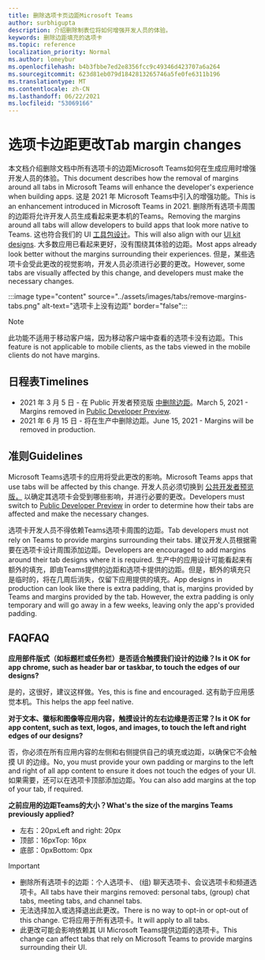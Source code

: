 ```yaml
---
title: 删除选项卡页边距Microsoft Teams
author: surbhigupta
description: 介绍删除制表位将如何增强开发人员的体验。
keywords: 删除边距填充的选项卡
ms.topic: reference
localization_priority: Normal
ms.author: lomeybur
ms.openlocfilehash: b4b3fbbe7ed2e8356fcc9c49346d423707a6a264
ms.sourcegitcommit: 623d81eb079d1842813265746a5fe0fe6311b196
ms.translationtype: MT
ms.contentlocale: zh-CN
ms.lasthandoff: 06/22/2021
ms.locfileid: "53069166"
---
```

# <a name="tab-margin-changes"></a><span data-ttu-id="d9f96-104">选项卡边距更改</span><span class="sxs-lookup"><span data-stu-id="d9f96-104">Tab margin changes</span></span>

<span data-ttu-id="d9f96-105">本文档介绍删除文档中所有选项卡的边距Microsoft Teams如何在生成应用时增强开发人员的体验。</span><span class="sxs-lookup"><span data-stu-id="d9f96-105">This document describes how the removal of margins around all tabs in Microsoft Teams will enhance the developer's experience when building apps.</span></span> <span data-ttu-id="d9f96-106">这是 2021 年 Microsoft Teams中引入的增强功能。</span><span class="sxs-lookup"><span data-stu-id="d9f96-106">This is an enhancement introduced in Microsoft Teams in 2021.</span></span>
<span data-ttu-id="d9f96-107">删除所有选项卡周围的边距将允许开发人员生成看起来更本机的Teams。</span><span class="sxs-lookup"><span data-stu-id="d9f96-107">Removing the margins around all tabs will allow developers to build apps that look more native to Teams.</span></span> <span data-ttu-id="d9f96-108">这也符合我们的 UI [工具包设计](~/tabs/design/tabs.md)。</span><span class="sxs-lookup"><span data-stu-id="d9f96-108">This will also align with our [UI kit designs](~/tabs/design/tabs.md).</span></span> <span data-ttu-id="d9f96-109">大多数应用已看起来更好，没有围绕其体验的边距。</span><span class="sxs-lookup"><span data-stu-id="d9f96-109">Most apps already look better without the margins surrounding their experiences.</span></span> <span data-ttu-id="d9f96-110">但是，某些选项卡会受此更改的视觉影响，开发人员必须进行必要的更改。</span><span class="sxs-lookup"><span data-stu-id="d9f96-110">However, some tabs are visually affected by this change, and developers must make the necessary changes.</span></span>

:::image type="content" source="../assets/images/tabs/remove-margins-tabs.png" alt-text="选项卡上没有边距" border="false":::

> [!NOTE]
> <span data-ttu-id="d9f96-112">此功能不适用于移动客户端，因为移动客户端中查看的选项卡没有边距。</span><span class="sxs-lookup"><span data-stu-id="d9f96-112">This feature is not applicable to mobile clients, as the tabs viewed in the mobile clients do not have margins.</span></span> 

## <a name="timelines"></a><span data-ttu-id="d9f96-113">日程表</span><span class="sxs-lookup"><span data-stu-id="d9f96-113">Timelines</span></span>

* <span data-ttu-id="d9f96-114">2021 年 3 月 5 日 - 在 Public 开发者预览版 [中删除边距](~/resources/dev-preview/developer-preview-intro.md)。</span><span class="sxs-lookup"><span data-stu-id="d9f96-114">March 5, 2021 - Margins removed in [Public Developer Preview](~/resources/dev-preview/developer-preview-intro.md).</span></span>
* <span data-ttu-id="d9f96-115">2021 年 6 月 15 日 - 将在生产中删除边距。</span><span class="sxs-lookup"><span data-stu-id="d9f96-115">June 15, 2021 - Margins will be removed in production.</span></span>

## <a name="guidelines"></a><span data-ttu-id="d9f96-116">准则</span><span class="sxs-lookup"><span data-stu-id="d9f96-116">Guidelines</span></span>

<span data-ttu-id="d9f96-117">Microsoft Teams选项卡的应用将受此更改的影响。</span><span class="sxs-lookup"><span data-stu-id="d9f96-117">Microsoft Teams apps that use tabs will be affected by this change.</span></span> <span data-ttu-id="d9f96-118">开发人员必须切换到 [公共开发者预览版，](~/resources/dev-preview/developer-preview-intro.md) 以确定其选项卡会受到哪些影响，并进行必要的更改。</span><span class="sxs-lookup"><span data-stu-id="d9f96-118">Developers must switch to [Public Developer Preview](~/resources/dev-preview/developer-preview-intro.md) in order to determine how their tabs are affected and make the necessary changes.</span></span>

<span data-ttu-id="d9f96-119">选项卡开发人员不得依赖Teams选项卡周围的边距。</span><span class="sxs-lookup"><span data-stu-id="d9f96-119">Tab developers must not rely on Teams to provide margins surrounding their tabs.</span></span> <span data-ttu-id="d9f96-120">建议开发人员根据需要在选项卡设计周围添加边距。</span><span class="sxs-lookup"><span data-stu-id="d9f96-120">Developers are encouraged to add margins around their tab designs where it is required.</span></span> <span data-ttu-id="d9f96-121">生产中的应用设计可能看起来有额外的填充，即由Teams提供的边距和选项卡提供的边距。但是，额外的填充只是临时的，将在几周后消失，仅留下应用提供的填充。</span><span class="sxs-lookup"><span data-stu-id="d9f96-121">App designs in production can look like there is extra padding, that is, margins provided by Teams and margins provided by the tab. However, the extra padding is only temporary and will go away in a few weeks, leaving only the app's provided padding.</span></span>

## <a name="faq"></a><span data-ttu-id="d9f96-122">FAQ</span><span class="sxs-lookup"><span data-stu-id="d9f96-122">FAQ</span></span>

<span data-ttu-id="d9f96-123">**应用部件版式（如标题栏或任务栏）是否适合触摸我们设计的边缘？**</span><span class="sxs-lookup"><span data-stu-id="d9f96-123">**Is it OK for app chrome, such as header bar or taskbar, to touch the edges of our designs?**</span></span>

<span data-ttu-id="d9f96-124">是的，这很好，建议这样做。</span><span class="sxs-lookup"><span data-stu-id="d9f96-124">Yes, this is fine and encouraged.</span></span> <span data-ttu-id="d9f96-125">这有助于应用感觉本机。</span><span class="sxs-lookup"><span data-stu-id="d9f96-125">This helps the app feel native.</span></span>

<span data-ttu-id="d9f96-126">**对于文本、徽标和图像等应用内容，触摸设计的左右边缘是否正常？**</span><span class="sxs-lookup"><span data-stu-id="d9f96-126">**Is it OK for app content, such as text, logos, and images, to touch the left and right edges of our designs?**</span></span>

<span data-ttu-id="d9f96-127">否，你必须在所有应用内容的左侧和右侧提供自己的填充或边距，以确保它不会触摸 UI 的边缘。</span><span class="sxs-lookup"><span data-stu-id="d9f96-127">No, you must provide your own padding or margins to the left and right of all app content to ensure it does not touch the edges of your UI.</span></span> <span data-ttu-id="d9f96-128">如果需要，还可以在选项卡顶部添加边距。</span><span class="sxs-lookup"><span data-stu-id="d9f96-128">You can also add margins at the top of your tab, if required.</span></span>

<span data-ttu-id="d9f96-129">**之前应用的边距Teams的大小？**</span><span class="sxs-lookup"><span data-stu-id="d9f96-129">**What's the size of the margins Teams previously applied?**</span></span>

* <span data-ttu-id="d9f96-130">左右：20px</span><span class="sxs-lookup"><span data-stu-id="d9f96-130">Left and right: 20px</span></span>
* <span data-ttu-id="d9f96-131">顶部：16px</span><span class="sxs-lookup"><span data-stu-id="d9f96-131">Top: 16px</span></span>
* <span data-ttu-id="d9f96-132">底部：0px</span><span class="sxs-lookup"><span data-stu-id="d9f96-132">Bottom: 0px</span></span>

> [!IMPORTANT]
> * <span data-ttu-id="d9f96-133">删除所有选项卡的边距：个人选项卡、 (组) 聊天选项卡、会议选项卡和频道选项卡。</span><span class="sxs-lookup"><span data-stu-id="d9f96-133">All tabs have their margins removed: personal tabs, (group) chat tabs, meeting tabs, and channel tabs.</span></span>
> * <span data-ttu-id="d9f96-134">无法选择加入或选择退出此更改。</span><span class="sxs-lookup"><span data-stu-id="d9f96-134">There is no way to opt-in or opt-out of this change.</span></span> <span data-ttu-id="d9f96-135">它将应用于所有选项卡。</span><span class="sxs-lookup"><span data-stu-id="d9f96-135">It will apply to all tabs.</span></span>
> * <span data-ttu-id="d9f96-136">此更改可能会影响依赖其 UI Microsoft Teams提供边距的选项卡。</span><span class="sxs-lookup"><span data-stu-id="d9f96-136">This change can affect tabs that rely on Microsoft Teams to provide margins surrounding their UI.</span></span>

